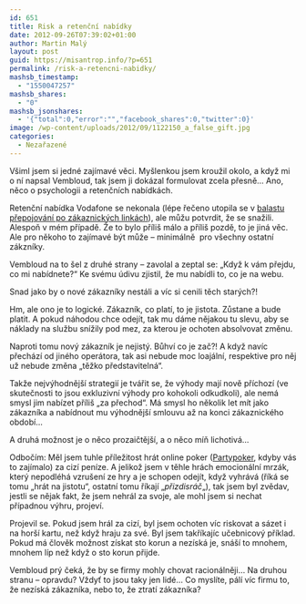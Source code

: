 ```yaml
---
id: 651
title: Risk a retenční nabídky
date: 2012-09-26T07:39:02+01:00
author: Martin Malý
layout: post
guid: https://misantrop.info/?p=651
permalink: /risk-a-retencni-nabidky/
mashsb_timestamp:
  - "1550047257"
mashsb_shares:
  - "0"
mashsb_jsonshares:
  - '{"total":0,"error":"","facebook_shares":0,"twitter":0}'
image: /wp-content/uploads/2012/09/1122150_a_false_gift.jpg
categories:
  - Nezařazené
---
```

Všiml jsem si jedné zajímavé věci. Myšlenkou jsem kroužil okolo, a když mi o ní napsal Vembloud, tak jsem ji dokázal formulovat zcela přesně&#8230; Ano, něco o psychologii a retenčních nabídkách.

<!--more-->

Retenční nabídka Vodafone se nekonala (lépe řečeno utopila se v [balastu přepojování po zákaznických linkách](https://misantrop.info/vodafone-odchazeni/)), ale můžu potvrdit, že se snažili. Alespoň v mém případě. Že to bylo příliš málo a příliš pozdě, to je jiná věc. Ale pro někoho to zajímavé být může &#8211; minimálně  pro všechny ostatní zákzníky.

Vembloud na to šel z druhé strany &#8211; zavolal a zeptal se: &#8222;Když k vám přejdu, co mi nabídnete?&#8220; Ke svému údivu zjistil, že mu nabídli to, co je na webu.

Snad jako by o nové zákazníky nestáli a víc si cenili těch starých?!

Hm, ale ono je to logické. Zákazník, co platí, to je jistota. Zůstane a bude platit. A pokud náhodou chce odejít, tak mu dáme nějakou tu slevu, aby se náklady na službu snížily pod mez, za kterou je ochoten absolvovat změnu.

Naproti tomu nový zákazník je nejistý. Bůhví co je zač?! A když navíc přechází od jiného operátora, tak asi nebude moc loajální, respektive pro něj už nebude změna &#8222;těžko představitelná&#8220;.

Takže nejvýhodnější strategií je tvářit se, že výhody mají nově příchozí (ve skutečnosti to jsou exkluzivní výhody pro kohokoli odkudkoli), ale nemá smysl jim nabízet příliš &#8222;za přechod&#8220;. Má smysl ho několik let mít jako zákazníka a nabídnout mu výhodnější smlouvu až na konci zákaznického období&#8230;

A druhá možnost je o něco prozaičtější, a o něco míň lichotivá&#8230;

Odbočím: Měl jsem tuhle příležitost hrát online poker ([Partypoker](https://cz.partypoker.com/), kdyby vás to zajímalo) za cizí peníze. A jelikož jsem v těhle hrách emocionální mrzák, který nepodléhá vzrušení ze hry a je schopen odejít, když vyhrává (říká se tomu &#8222;hrát na jistotu&#8220;, ostatní tomu říkají &#8222;_přizdisráč_&#8222;), tak jsem byl zvědav, jestli se nějak fakt, že jsem nehrál za svoje, ale mohl jsem si nechat případnou výhru, projeví.

Projevil se. Pokud jsem hrál za cizí, byl jsem ochoten víc riskovat a sázet i na horší kartu, než když hraju za své. Byl jsem takříkajíc učebnicový příklad. Pokud má člověk možnost získat sto korun a nezíská je, snáší to mnohem, mnohem líp než když o sto korun přijde.

Vembloud prý čeká, že by se firmy mohly chovat racionálněji&#8230; Na druhou stranu &#8211; opravdu? Vždyť to jsou taky jen lidé&#8230; Co myslíte, pálí víc firmu to, že nezíská zákazníka</a>, nebo to, že ztratí zákazníka?